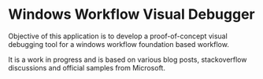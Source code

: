 # Windows Workflow Visual Debugger
Objective of this application is to develop a proof-of-concept visual debugging tool for a windows workflow foundation based workflow.

It is a work in progress and is based on various blog posts, stackoverflow discussions and official samples from Microsoft. 
